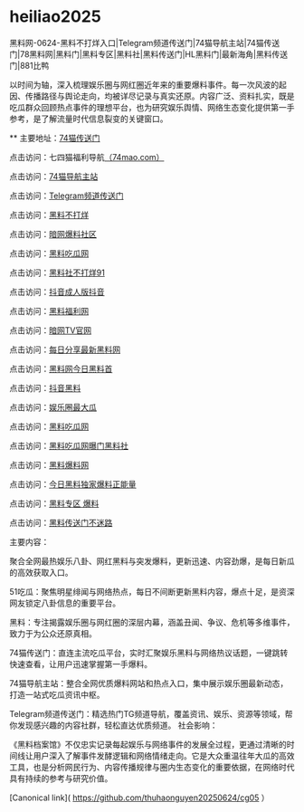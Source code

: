 # heiliao2025
黑料网-0624-黑料不打烊入口|Telegram频道传送门|74猫导航主站|74猫传送门|78黑料网|黑料门|黑料专区|黑料社|黑料传送门|HL黑料门|最新海角|黑料传送门|881比鸭

以时间为轴，深入梳理娱乐圈与网红圈近年来的重要爆料事件。每一次风波的起因、传播路径与舆论走向，均被详尽记录与真实还原。内容广泛、资料扎实，既是吃瓜群众回顾热点事件的理想平台，也为研究娱乐舆情、网络生态变化提供第一手参考，是了解流量时代信息裂变的关键窗口。

** 主要地址：<a href="https://74mao.com/">74猫传送门</a>

点击访问：七四猫福利导航<a href="https://74mao.com/">（74mao.com）</a>

点击访问：<a href="https://74mao.com/">74猫导航主站</a>

点击访问：<a href="https://74mao.com/">Telegram频道传送门</a>

点击访问：<a href="https://hl456.pages.dev/">黑料不打烊</a>

点击访问：<a href="https://aw3-08.pages.dev/">暗网爆料社区</a>

点击访问：<a href="https://hl450.pages.dev/">黑料吃瓜网</a>

点击访问：<a href="https://hls-39.pages.dev/">黑料社不打烊91</a>

点击访问：<a href="https://dy3-08.pages.dev/">抖音成人版抖音<a>

点击访问：<a href="https://pi44-1.pages.dev/">黑料福利网</a>

点击访问：<a href="https://aw7-07.pages.dev/">暗网TV官网</a>

点击访问：<a href="https://hl391.pages.dev//">每日分享最新黑料网</a>

点击访问：<a href="https://hl388.pages.dev/">黑料网今日黑料首</a>

点击访问：<a href="https://hl393.pages.dev/">抖音黑料</a>

点击访问：<a href="https://hl399.pages.dev/">娱乐圈最大瓜</a>

点击访问：<a href="https://hl404.pages.dev/">黑料吃瓜网</a>

点击访问：<a href="https://hl399.pages.dev/">黑料吃瓜网曝门黑料社</a>

点击访问：<a href="https://hl374.pages.dev/">黑料爆料网</a>

点击访问：<a href="https://hl376.pages.dev/">今日黑料独家爆料正能量</a>

点击访问：<a href="https://hl380.pages.dev/">黑料专区 爆料</a>

点击访问：<a href="https://hl383.pages.dev/">黑料传送门不迷路</a>

主要内容：

聚合全网最热娱乐八卦、网红黑料与突发爆料，更新迅速、内容劲爆，是每日新瓜的高效获取入口。

51吃瓜：聚焦明星绯闻与网络热点，每日不间断更新黑料内容，爆点十足，是资深网友锁定八卦信息的重要平台。

黑料：专注揭露娱乐圈与网红圈的深层内幕，涵盖丑闻、争议、危机等多维事件，致力于为公众还原真相。

74猫传送门：直连主流吃瓜平台，实时汇聚娱乐黑料与网络热议话题，一键跳转快速查看，让用户迅速掌握第一手爆料。

74猫导航主站：整合全网优质爆料网站和热点入口，集中展示娱乐圈最新动态，打造一站式吃瓜资讯中枢。

Telegram频道传送门：精选热门TG频道导航，覆盖资讯、娱乐、资源等领域，帮你发现感兴趣的内容社群，轻松直达优质频道。
社会影响：

《黑料档案馆》不仅忠实记录每起娱乐与网络事件的发展全过程，更通过清晰的时间线让用户深入了解事件发酵逻辑和网络情绪走向。它是大众重温往年大瓜的高效工具，也是分析网民行为、内容传播规律与圈内生态变化的重要依据，在网络时代具有持续的参考与研究价值。


[Canonical link]( https://github.com/thuhaonguyen20250624/cg05 ）
